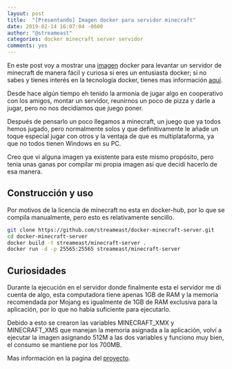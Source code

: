 ```yaml
---
layout: post
title:  "[Presentando] Imagen docker para servidor minecraft"
date: 2019-02-14 16:07:04 -0600
author: "@streameast"
categories: docker minecraft server servidor
comments: yes
---
```


En este post voy a mostrar una [imagen](https://github.com/streameast/docker-minecraft-server)
docker para levantar un servidor de minecraft de manera fácil y curiosa si eres
un entusiasta docker; si no sabes y tienes interés en la tecnología docker, tienes
mas información [aquí](https://www.youtube.com/watch?v=hQgvt-s-AHQ).

Desde hace algún tiempo eh tenido la armonía de jugar algo en cooperativo con los
amigos, montar un servidor, reunirnos un poco de pizza y darle a jugar, pero no nos
decidíamos que juego poner.

Después de pensarlo un poco llegamos a minecraft, un juego que ya todos hemos jugado,
pero normalmente solos y que definitivamente le añade un toque especial jugar con
otros y la ventaja de que es multiplataforma, ya que no todos tienen Windows en su PC.

Creo que vi alguna imagen ya existente para este mismo propósito, pero tenia unas
ganas por compilar mi propia imagen así que decidí hacerlo de esa manera.

## Construcción y uso

Por motivos de la licencia de minecraft no esta en docker-hub, por lo que se compila
manualmente, pero esto es relativamente sencillo.

```bash
git clone https://github.com/streameast/docker-minecraft-server.git
cd docker-minecraft-server
docker build -t streameast/minecraft-server .
docker run -d -p 25565:25565 streameast/minecraft-server
```

## Curiosidades

Durante la ejecución en el servidor donde finalmente esta el servidor me di cuenta
de algo, esta computadora tiene apenas 1GB de RAM y la memoria recomendada por Mojang
es igualmente de 1GB de RAM exclusiva para la aplicación, por lo que no había suficiente
para ejecutarlo.

Debido a esto se crearon las variables MINECRAFT_XMX y MINECRAFT_XMS que manejan la
memoria asignada a la aplicación, volví a ejecutar la imagen asignando 512M a las
dos variables y funciono muy bien, el consumo se mantiene por los 700MB.

Mas información en la pagina del [proyecto](https://github.com/streameast/docker-minecraft-server).
